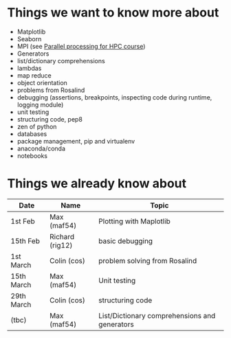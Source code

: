 # Things we want to know more about

* Matplotlib 
* Seaborn
* MPI (see [Parallel processing for HPC course](https://www.eventbrite.com/e/parallel-processing-for-high-performance-computing-tickets-53536370726))
* Generators
* list/dictionary comprehensions
* lambdas
* map reduce
* object orientation
* problems from Rosalind
* debugging (assertions, breakpoints, inspecting code during runtime, logging module)
* unit testing
* structuring code, pep8 
* zen of python
* databases
* package management, pip and virtualenv
* anaconda/conda
* notebooks

# Things we already know about

| Date | Name | Topic |
| ---- | ---- | ----- |
| 1st Feb | Max (maf54) | Plotting with Maplotlib |
| 15th Feb | Richard (rig12) | basic debugging |
| 1st March | Colin (cos) |  problem solving from Rosalind |
| 15th March | Max (maf54) | Unit testing |
| 29th March | Colin (cos) | structuring code |
| (tbc) | Max (maf54) |  List/Dictionary comprehensions and generators |
